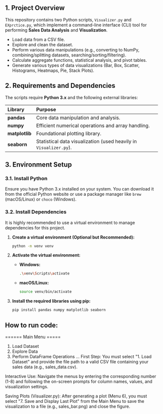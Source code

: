 
## 1. Project Overview

This repository contains two Python scripts, `Visualizer.py` and `EXprctice.py`, which implement a command-line interface (CLI) tool for performing **Sales Data Analysis** and **Visualization**.


* Load data from a CSV file.
* Explore and clean the dataset.
* Perform various data manipulations (e.g., converting to NumPy, combining/splitting datasets, searching/sorting/filtering).
* Calculate aggregate functions, statistical analysis, and pivot tables.
* Generate various types of data visualizations (Bar, Box, Scatter, Histograms, Heatmaps, Pie, Stack Plots).



## 2. Requirements and Dependencies

The scripts require **Python 3.x** and the following external libraries:

| Library | Purpose |
| :--- | :--- |
| **pandas** | Core data manipulation and analysis. |
| **numpy** | Efficient numerical operations and array handling. |
| **matplotlib** | Foundational plotting library. |
| **seaborn** | Statistical data visualization (used heavily in `Visualizer.py`). |

## 3. Environment Setup

### 3.1. Install Python

Ensure you have Python 3.x installed on your system. You can download it from the official Python website or use a package manager like `brew` (macOS/Linux) or `choco` (Windows).

### 3.2. Install Dependencies

It is highly recommended to use a virtual environment to manage dependencies for this project.

1.  **Create a virtual environment (Optional but Recommended):**
    ```bash
    python -m venv venv
    ```

2.  **Activate the virtual environment:**
    * **Windows:**
        ```bash
        .\venv\Scripts\activate
        ```
    * **macOS/Linux:**
        ```bash
        source venv/bin/activate
        ```

3.  **Install the required libraries using pip:**
    ```bash
    pip install pandas numpy matplotlib seaborn
    ```

## How to run code:

====== Main Menu =====
1. Load Dataset
2. Explore Data
3. Perform DataFrame Operations
...
First Step:
You must select "1. Load Dataset" and provide the file path to a valid CSV file containing your sales data (e.g., sales_data.csv).

Interactive Use:
Navigate the menus by entering the corresponding number (1-8) and following the on-screen prompts for column names, values, and visualization settings.

Saving Plots (Visualizer.py):
After generating a plot (Menu 6), you must select "7. Save and Display Last Plot" from the Main Menu to save the visualization to a file (e.g., sales_bar.png) and close the figure.







